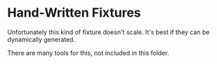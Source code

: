 # Hand-Written Fixtures

Unfortunately this kind of fixture doesn't scale.
It's best if they can be dynamically generated.

There are many tools for this, not included in this folder.
